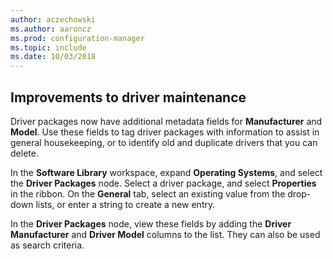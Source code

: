 ```yaml
---
author: aczechowski
ms.author: aaroncz
ms.prod: configuration-manager
ms.topic: include
ms.date: 10/03/2018
---
```


## <a name="bkmk_drivers"></a> Improvements to driver maintenance
<!--1358270-->

Driver packages now have additional metadata fields for **Manufacturer** and **Model**. Use these fields to tag driver packages with information to assist in general housekeeping, or to identify old and duplicate drivers that you can delete.

In the **Software Library** workspace, expand **Operating Systems**, and select the **Driver Packages** node. Select a driver package, and select **Properties** in the ribbon. On the **General** tab, select an existing value from the drop-down lists, or enter a string to create a new entry. 

In the **Driver Packages** node, view these fields by adding the **Driver Manufacturer** and **Driver Model** columns to the list. They can also be used as search criteria. 


